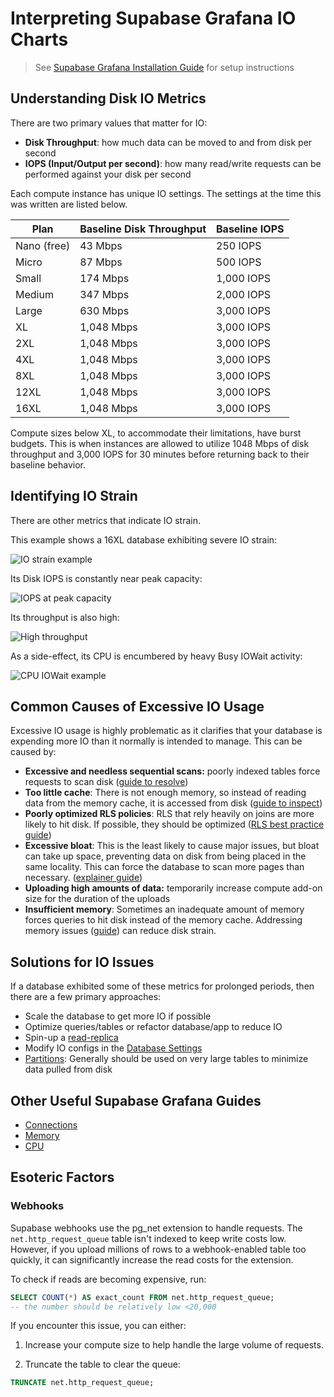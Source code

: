 # Interpreting Supabase Grafana IO Charts

> See [Supabase Grafana Installation Guide](metrics.md#deploying-supabase-grafana) for setup instructions

## Understanding Disk IO Metrics

There are two primary values that matter for IO:

- **Disk Throughput**: how much data can be moved to and from disk per second
- **IOPS (Input/Output per second)**: how many read/write requests can be performed against your disk per second

Each compute instance has unique IO settings. The settings at the time this was written are listed below.

| Plan | Baseline Disk Throughput | Baseline IOPS |
| --- | --- | --- |
| Nano (free) | 43 Mbps | 250 IOPS |
| Micro | 87 Mbps | 500 IOPS |
| Small | 174 Mbps | 1,000 IOPS |
| Medium | 347 Mbps | 2,000 IOPS |
| Large | 630 Mbps | 3,000 IOPS |
| XL | 1,048 Mbps | 3,000 IOPS |
| 2XL | 1,048 Mbps | 3,000 IOPS |
| 4XL | 1,048 Mbps | 3,000 IOPS |
| 8XL | 1,048 Mbps | 3,000 IOPS |
| 12XL | 1,048 Mbps | 3,000 IOPS |
| 16XL | 1,048 Mbps | 3,000 IOPS |

Compute sizes below XL, to accommodate their limitations, have burst budgets. This is when instances are allowed to utilize 1048 Mbps of disk throughput and 3,000 IOPS for 30 minutes before returning back to their baseline behavior.

## Identifying IO Strain

There are other metrics that indicate IO strain.

This example shows a 16XL database exhibiting severe IO strain:

![IO strain example](https://supabase.com/docs/img/troubleshooting/9c6e0f9c-f842-463b-b214-1a9e31de3b2c.png)

Its Disk IOPS is constantly near peak capacity:

![IOPS at peak capacity](https://supabase.com/docs/img/troubleshooting/ec5ed538-985b-411d-a0d7-be718b28d367.png)

Its throughput is also high:

![High throughput](https://supabase.com/docs/img/troubleshooting/90cb6a70-fc67-4666-9217-6fa37cfacf82.png)

As a side-effect, its CPU is encumbered by heavy Busy IOWait activity:

![CPU IOWait example](https://supabase.com/docs/img/troubleshooting/9b88a738-65d6-4be4-8fa0-bc3f13a9a408.png)

## Common Causes of Excessive IO Usage

Excessive IO usage is highly problematic as it clarifies that your database is expending more IO than it normally is intended to manage. This can be caused by:

- **Excessive and needless sequential scans:** poorly indexed tables force requests to scan disk ([guide to resolve](https://github.com/orgs/supabase/discussions/22449))
- **Too little cache**: There is not enough memory, so instead of reading data from the memory cache, it is accessed from disk ([guide to inspect](https://github.com/orgs/supabase/discussions/22449))
- **Poorly optimized RLS policies**: RLS that rely heavily on joins are more likely to hit disk. If possible, they should be optimized ([RLS best practice guide](row-level-security.md#rls-performance-recommendations))
- **Excessive bloat**: This is the least likely to cause major issues, but bloat can take up space, preventing data on disk from being placed in the same locality. This can force the database to scan more pages than necessary. ([explainer guide](https://supabase.com/blog/postgres-bloat))
- **Uploading high amounts of data:** temporarily increase compute add-on size for the duration of the uploads
- **Insufficient memory**: Sometimes an inadequate amount of memory forces queries to hit disk instead of the memory cache. Addressing memory issues ([guide](https://github.com/orgs/supabase/discussions/27021)) can reduce disk strain.

## Solutions for IO Issues

If a database exhibited some of these metrics for prolonged periods, then there are a few primary approaches:

- Scale the database to get more IO if possible
- Optimize queries/tables or refactor database/app to reduce IO
- Spin-up a [read-replica](https://supabase.com/dashboard/project/_/settings/infrastructure)
- Modify IO configs in the [Database Settings](https://supabase.com/dashboard/project/_/settings/database)
- [Partitions](partitions.md): Generally should be used on very large tables to minimize data pulled from disk

## Other Useful Supabase Grafana Guides

- [Connections](https://github.com/orgs/supabase/discussions/27141)
- [Memory](https://github.com/orgs/supabase/discussions/27021)
- [CPU](interpreting-supabase-grafana-cpu-charts-9JSlkC.md)

## Esoteric Factors

### Webhooks

Supabase webhooks use the pg_net extension to handle requests. The `net.http_request_queue` table isn't indexed to keep write costs low. However, if you upload millions of rows to a webhook-enabled table too quickly, it can significantly increase the read costs for the extension.

To check if reads are becoming expensive, run:

```sql
SELECT COUNT(*) AS exact_count FROM net.http_request_queue;
-- the number should be relatively low <20,000
```

If you encounter this issue, you can either:

1. Increase your compute size to help handle the large volume of requests.

2. Truncate the table to clear the queue:

```sql
TRUNCATE net.http_request_queue;
```
